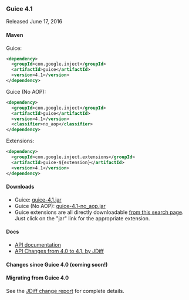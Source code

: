 ### Guice 4.1

Released June 17, 2016

#### Maven

Guice:

```xml
<dependency>
  <groupId>com.google.inject</groupId>
  <artifactId>guice</artifactId>
  <version>4.1</version>
</dependency>
```

Guice (No AOP):

```xml
<dependency>
  <groupId>com.google.inject</groupId>
  <artifactId>guice</artifactId>
  <version>4.1</version>
  <classifier>no_aop</classifier>
</dependency>
```

Extensions:

```xml
<dependency>
  <groupId>com.google.inject.extensions</groupId>
  <artifactId>guice-${extension}</artifactId>
  <version>4.1</version>
</dependency>
```

#### Downloads

 * Guice: [guice-4.1.jar](http://search.maven.org/remotecontent?filepath=com/google/inject/guice/4.1/guice-4.1.jar)
 * Guice (No AOP): [guice-4.1-no_aop.jar](http://search.maven.org/remotecontent?filepath=com/google/inject/guice/4.1/guice-4.1-no_aop.jar)
 * Guice extensions are all directly downloadable [from this search page](http://search.maven.org/#search%7Cga%7C1%7Cg%3A%22com.google.inject.extensions%22%20AND%20v%3A%224.1%22).  Just click on the "jar" link for the appropriate extension.

#### Docs

  * [API documentation](https://google.github.io/guice/api-docs/4.1/javadoc/index.html)
  * [API Changes from 4.0 to 4.1, by JDiff](http://google.github.io/guice/api-docs/4.1/api-diffs/changes.html)

#### Changes since Guice 4.0 (coming soon!)

#### Migrating from Guice 4.0
See the [JDiff change report](http://google.github.io/guice/api-docs/4.1/api-diffs/changes.html) for complete details.
